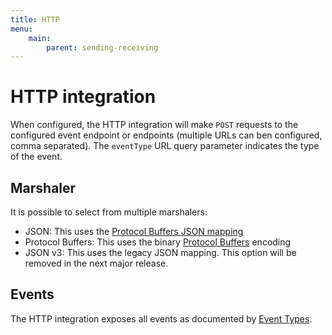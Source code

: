 ```yaml
---
title: HTTP
menu:
    main:
        parent: sending-receiving
---
```


# HTTP integration

When configured, the HTTP integration will make `POST` requests to the
configured event endpoint or endpoints (multiple URLs can ben configured, comma
separated). The `eventType` URL query parameter indicates the type of the event.

## Marshaler

It is possible to select from multiple marshalers:

* JSON: This uses the [Protocol Buffers JSON mapping](https://developers.google.com/protocol-buffers/docs/proto3#json)
* Protocol Buffers: This uses the binary [Protocol Buffers](https://developers.google.com/protocol-buffers) encoding
* JSON v3: This uses the legacy JSON mapping. This option will be removed in the next major release.

## Events

The HTTP integration exposes all events as documented by [Event Types](../#event-types).

